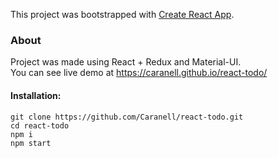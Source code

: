 This project was bootstrapped with [Create React App](https://github.com/facebook/create-react-app).

### About 
Project was made using React + Redux and Material-UI.  
You can see live demo at https://caranell.github.io/react-todo/  

#### Installation:  

`git clone https://github.com/Caranell/react-todo.git`  
`cd react-todo`  
`npm i`  
`npm start`  